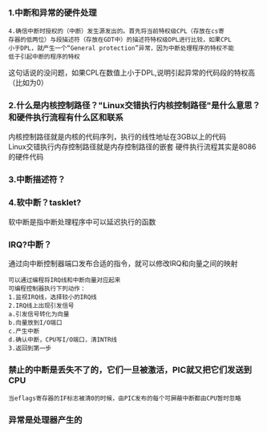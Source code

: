 ### 1.中断和异常的硬件处理
```
4.确信中断时授权的（中断）发生源发出的。首先将当前特权级CPL（存放在cs寄
存器的低两位）与段描述符（存放在GDT中）的描述符特权级DPL进行比较，如果CPL
小于DPL，就产生一个“General protection”异常，因为中断处理程序的特权不能
低于引起中断的程序的特权
```
这句话说的没问题，如果CPL在数值上小于DPL,说明引起异常的代码段的特权高（比如为0）

### 2.什么是内核控制路径？"Linux交错执行内核控制路径"是什么意思？和硬件执行流程有什么区和联系
内核控制路径就是内核的代码序列，执行的线性地址在3GB以上的代码<br>
Linux交错执行内存控制路径就是内存控制路径的嵌套
硬件执行流程其实是8086的硬件代码

### 3.中断描述符？


### 4.软中断？tasklet?
软中断是指中断处理程序中可以延迟执行的函数

### IRQ?中断？
通过向中断控制器端口发布合适的指令，就可以修改IRQ和向量之间的映射
```
可以通过编程将IRQ线和中断向量对应起来
可编程控制器执行下列动作：
1.监视IRQ线，选择较小的IRQ线
2.IRQ线上出现引发信号
a.引发信号转化为向量
b.向量放到I/O端口
c.产生中断
d.确认中断，CPU写I/O端口，清INTR线
3.返回到第一步
```

### 禁止的中断是丢失不了的，它们一旦被激活，PIC就又把它们发送到CPU
```
当eflags寄存器的IF标志被清0的时候，由PIC发布的每个可屏蔽中断都由CPU暂时忽略
```

### 异常是处理器产生的
